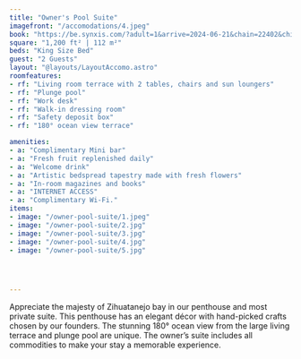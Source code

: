 ```yaml
---
title: "Owner's Pool Suite"
imagefront: "/accomodations/4.jpeg"
book: "https://be.synxis.com/?adult=1&arrive=2024-06-21&chain=22402&child=0&currency=USD&depart=2024-06-22&hotel=78821&level=hotel&locale=es-MX&room=OWN&rooms=1&src=24C"
square: "1,200 ft² | 112 m²"
beds: "King Size Bed"
guest: "2 Guests"
layout: "@layouts/LayoutAccomo.astro"
roomfeatures:
- rf: "Living room terrace with 2 tables, chairs and sun loungers"
- rf: "Plunge pool"
- rf: "Work desk"
- rf: "Walk-in dressing room"
- rf: "Safety deposit box"
- rf: "180° ocean view terrace"

amenities:
- a: "Complimentary Mini bar"
- a: "Fresh fruit replenished daily"
- a: "Welcome drink"
- a: "Artistic bedspread tapestry made with fresh flowers"
- a: "In-room magazines and books"
- a: "INTERNET ACCESS"
- a: "Complimentary Wi-Fi."
items:
- image: "/owner-pool-suite/1.jpeg"
- image: "/owner-pool-suite/2.jpg"
- image: "/owner-pool-suite/3.jpg"
- image: "/owner-pool-suite/4.jpg"
- image: "/owner-pool-suite/5.jpg"




---
```

Appreciate the majesty of Zihuatanejo bay in our penthouse and most private suite. This penthouse has an elegant décor with hand-picked crafts chosen by our founders. The stunning 180° ocean view from the large living terrace and plunge pool are unique. The owner’s suite includes all commodities to make your stay a memorable experience.




